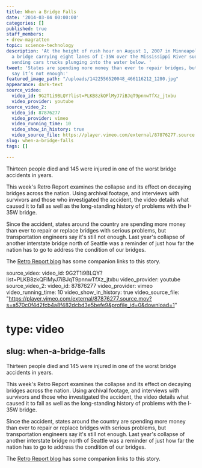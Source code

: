 ```yaml
---
title: When a Bridge Falls
date: '2014-03-04 00:00:00'
categories: []
published: true
staff_members:
- drew-magratten
topic: science-technology
description: 'At the height of rush hour on August 1, 2007 in Minneapolis, Minnesota,
  a bridge carrying eight lanes of I-35W over the Mississippi River suddenly collapsed,
  sending cars trucks plunging into the water below. '
tweet: 'States are spending more money than ever to repair bridges, but engineers
  say it’s not enough:'
featured_image_path: "/uploads/1422556520048_466116212_1280.jpg"
appearance: dark-text
source_video:
  video_id: 9G2T1i9BLQY?list=PLKB8zkQFlMyJ7iBJqT9pnnwTfXz_jtxbu
  video_provider: youtube
source_video_2:
  video_id: 87876277
  video_provider: vimeo
  video_running_time: 10
  video_show_in_history: true
  video_source_file: https://player.vimeo.com/external/87876277.source.mov?s=a570c0f4d2fcb4a8f482dcbd3e5befe9&profile_id=0&download=1
slug: when-a-bridge-falls
tags: []

---
```

Thirteen people died and 145 were injured in one of the worst bridge accidents in years.

This week's Retro Report examines the collapse and its effect on decaying bridges across the nation. Using archival footage, and interviews with survivors and those who investigated the accident, the video details what caused it to fall as well as the long-standing history of problems with the I-35W bridge.

Since the accident, states around the country are spending more money than ever to repair or replace bridges with serious problems, but transportation engineers say it's still not enough. Last year's collapse of another interstate bridge north of Seattle was a reminder of just how far the nation has to go to address the condition of our bridges.

The [Retro Report blog](http://blog.retroreport.org/post/78438840642/companion-links-for-when-a-bridge-falls) has some companion links to this story.

source_video:
  video_id: 9G2T1i9BLQY?list=PLKB8zkQFlMyJ7iBJqT9pnnwTfXz_jtxbu
  video_provider: youtube
source_video_2:
  video_id: 87876277
  video_provider: vimeo
  video_running_time: 10
  video_show_in_history: true
  video_source_file: "https://player.vimeo.com/external/87876277.source.mov?s=a570c0f4d2fcb4a8f482dcbd3e5befe9&profile_id=0&download=1"
# type: video
slug: when-a-bridge-falls
---

Thirteen people died and 145 were injured in one of the worst bridge accidents in years.

This week's Retro Report examines the collapse and its effect on decaying bridges across the nation. Using archival footage, and interviews with survivors and those who investigated the accident, the video details what caused it to fall as well as the long-standing history of problems with the I-35W bridge.

Since the accident, states around the country are spending more money than ever to repair or replace bridges with serious problems, but transportation engineers say it's still not enough. Last year's collapse of another interstate bridge north of Seattle was a reminder of just how far the nation has to go to address the condition of our bridges.

The [Retro Report blog](http://blog.retroreport.org/post/78438840642/companion-links-for-when-a-bridge-falls) has some companion links to this story.

